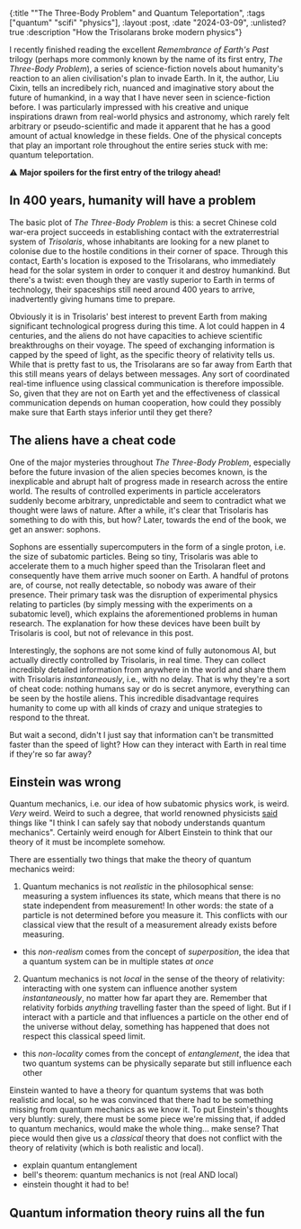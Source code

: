 {:title "\"The Three-Body Problem\" and Quantum Teleportation",
 :tags ["quantum" "scifi" "physics"],
 :layout :post,
 :date "2024-03-09",
 :unlisted? true
 :description "How the Trisolarans broke modern physics"}

I recently finished reading the excellent *Remembrance of Earth's Past* trilogy (perhaps more commonly known by the name of its first entry, *The Three-Body Problem*), a series of science-fiction novels about humanity's reaction to an alien civilisation's plan to invade Earth. In it, the author, Liu Cixin, tells an incredibely rich, nuanced and imaginative story about the future of humankind, in a way that I have never seen in science-fiction before. I was particularly impressed with his creative and unique inspirations drawn from real-world physics and astronomy, which rarely felt arbitrary or pseudo-scientific and made it apparent that he has a good amount of actual knowledge in these fields. One of the physical concepts that play an important role throughout the entire series stuck with me: quantum teleportation. 

⚠ **Major spoilers for the first entry of the trilogy ahead!**

## In 400 years, humanity will have a problem

The basic plot of *The Three-Body Problem* is this: a secret Chinese cold war-era project succeeds in establishing contact with the extraterrestrial system of *Trisolaris*, whose inhabitants are looking for a new planet to colonise due to the hostile conditions in their corner of space. Through this contact, Earth's location is exposed to the  Trisolarans, who immediately head for the solar system in order to conquer it and destroy humankind. But there's a twist: even though they are vastly superior to Earth in terms of technology, their spaceships still need around 400 years to arrive, inadvertently giving humans time to prepare.

Obviously it is in Trisolaris' best interest to prevent Earth from making significant technological progress during this time. A lot could happen in 4 centuries, and the aliens do not have capacities to achieve scientific breakthroughs on their voyage. The speed of exchanging information is capped by the speed of light, as the specific theory of relativity tells us. While that is pretty fast to us, the Trisolarans are so far away from Earth that this still means years of delays between messages. Any sort of coordinated real-time influence using classical communication is therefore impossible. So, given that they are not on Earth yet and the effectiveness of classical communication depends on human cooperation, how could they possibly make sure that Earth stays inferior until they get there? 

## The aliens have a cheat code

One of the major mysteries throughout *The Three-Body Problem*, especially before the future invasion of the alien species becomes known, is the inexplicable and abrupt halt of progress made in research across the entire world. The results of controlled experiments in particle accelerators suddenly become arbitrary, unpredictable and seem to contradict what we thought were laws of nature. After a while, it's clear that Trisolaris has something to do with this, but how? Later, towards the end of the book, we get an answer: sophons.

Sophons are essentially supercomputers in the form of a single proton, i.e. the size of subatomic particles. Being so tiny, Trisolaris was able to accelerate them to a much higher speed than the Trisolaran fleet and consequently have them arrive much sooner on Earth. A handful of protons are, of course, not really detectable, so nobody was aware of their presence. Their primary task was the disruption of experimental physics relating to particles (by simply messing with the experiments on a subatomic level), which explains the aforementioned problems in human research. The explanation for how these devices have been built by Trisolaris is cool, but not of relevance in this post.

Interestingly, the sophons are not some kind of fully autonomous AI, but actually directly controlled by Trisolaris, in real time. They can collect incredibly detailed information from anywhere in the world and share them with Trisolaris *instantaneously*, i.e., with no delay. That is why they're a sort of cheat code: nothing humans say or do is secret anymore, everything can be seen by the hostile aliens. This incredible disadvantage requires humanity to come up with all kinds of crazy and unique strategies to respond to the threat.

But wait a second, didn't I just say that information can't be transmitted faster than the speed of light? How can they interact with Earth in real time if they're so far away?

<!-- Maybe another heading for answer to question about instantaneous sophon communication and intro to quantum mechanics? before "Einstein was wrong" with EPR-Paradox, Bell's theorem -->

## Einstein was wrong

Quantum mechanics, i.e. our idea of how subatomic physics work, is weird. *Very* weird. Weird to such a degree, that world renowned physicists [said](https://www.nytimes.com/2019/09/07/opinion/sunday/quantum-physics.html) things like "I think I can safely say that nobody understands quantum mechanics". Certainly weird enough for Albert Einstein to think that our theory of it must be incomplete somehow.

There are essentially two things that make the theory of quantum mechanics weird:

1. Quantum mechanics is not *realistic* in the philosophical sense: measuring a system influences its state, which means that there is no state independent from measurement! In other words: the state of a particle is not determined before you measure it. This conflicts with our classical view that the result of a measurement already exists before measuring. 
  - this *non-realism* comes from the concept of *superposition*, the idea that a quantum system can be in multiple states *at once* 
2. Quantum mechanics is not *local* in the sense of the theory of relativity: interacting with one system can influence another system *instantaneously*, no matter how far apart they are. Remember that relativity forbids *anything* travelling faster than the speed of light. But if I interact with a particle and that influences a particle on the other end of the universe without delay, something has happened that does not respect this classical speed limit.
  - this *non-locality* comes from the concept of *entanglement*, the idea that two quantum systems can be physically separate but still influence each other

Einstein wanted to have a theory for quantum systems that was both realistic and local, so he was convinced that there had to be something missing from quantum mechanics as we know it. To put Einstein's thoughts very bluntly: surely, there must be some piece we're missing that, if added to quantum mechanics, would make the whole thing... make sense? That piece would then give us a *classical* theory that does not conflict with the theory of relativity (which is both realistic and local).



- explain quantum entanglement
- bell's theorem: quantum mechanics is not (real AND local)
- einstein thought it had to be!

## Quantum information theory ruins all the fun
